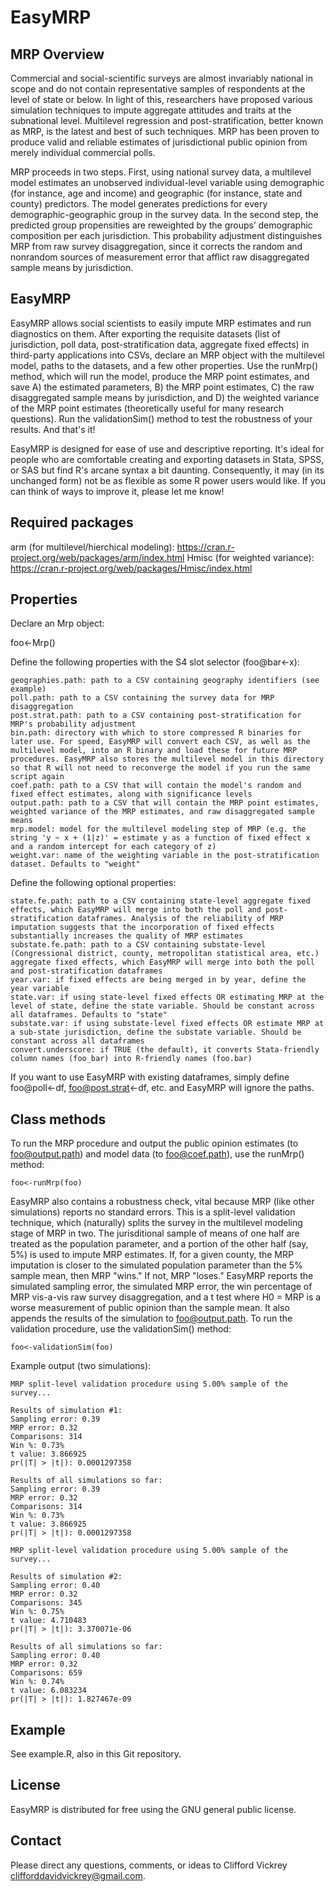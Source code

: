 # EasyMRP

## MRP Overview

Commercial and social-scientific surveys are almost invariably national in scope and do not contain representative samples of respondents at the level of state or below. In light of this, researchers have proposed various simulation techniques to impute aggregate attitudes and traits at the subnational level. Multilevel regression and post-stratification, better known as MRP, is the latest and best of such techniques. MRP has been proven to produce valid and reliable estimates of jurisdictional public opinion from merely individual commercial polls.

MRP proceeds in two steps. First, using national survey data, a multilevel model estimates an unobserved individual-level variable using demographic (for instance, age and income) and geographic (for instance, state and county) predictors. The model generates predictions for every demographic-geographic group in the survey data. In the second step, the predicted group propensities are reweighted by the groups’ demographic composition per each jurisdiction. This probability adjustment distinguishes MRP from raw survey disaggregation, since it corrects the random and nonrandom sources of measurement error that afflict raw disaggregated sample means by jurisdiction.

## EasyMRP

EasyMRP allows social scientists to easily impute MRP estimates and run diagnostics on them. After exporting the requisite datasets (list of jurisdiction, poll data, post-stratification data, aggregate fixed effects) in third-party applications into CSVs, declare an MRP object with the multilevel model, paths to the datasets, and a few other properties. Use the runMrp() method, which will run the model, produce the MRP point estimates, and save A) the estimated parameters, B) the MRP point estimates, C) the raw disaggregated sample means by jurisdiction, and D) the weighted variance of the MRP point estimates (theoretically useful for many research questions). Run the validationSim() method to test the robustness of your results. And that's it!

EasyMRP is designed for ease of use and descriptive reporting. It's ideal for people who are comfortable creating and exporting datasets in Stata, SPSS, or SAS but find R's arcane syntax a bit daunting. Consequently, it may (in its unchanged form) not be as flexible as some R power users would like. If you can think of ways to improve it, please let me know!

## Required packages

arm (for multilevel/hierchical modeling): https://cran.r-project.org/web/packages/arm/index.html
Hmisc (for weighted variance): https://cran.r-project.org/web/packages/Hmisc/index.html

## Properties

Declare an Mrp object:

foo<-Mrp()

Define the following properties with the S4 slot selector (foo@bar<-x):

    geographies.path: path to a CSV containing geography identifiers (see example)
    poll.path: path to a CSV containing the survey data for MRP disaggregation
    post.strat.path: path to a CSV containing post-stratification for MRP's probability adjustment
    bin.path: directory with which to store compressed R binaries for later use. For speed, EasyMRP will convert each CSV, as well as the multilevel model, into an R binary and load these for future MRP procedures. EasyMRP also stores the multilevel model in this directory so that R will not need to reconverge the model if you run the same script again
    coef.path: path to a CSV that will contain the model's random and fixed effect estimates, along with significance levels
    output.path: path to a CSV that will contain the MRP point estimates, weighted variance of the MRP estimates, and raw disaggregated sample means
    mrp.model: model for the multilevel modeling step of MRP (e.g. the string 'y ~ x + (1|z)' = estimate y as a function of fixed effect x and a random intercept for each category of z)
    weight.var: name of the weighting variable in the post-stratification dataset. Defaults to "weight"

Define the following optional properties:

    state.fe.path: path to a CSV containing state-level aggregate fixed effects, which EasyMRP will merge into both the poll and post-stratification dataframes. Analysis of the reliability of MRP imputation suggests that the incorporation of fixed effects substantially increases the quality of MRP estimates 
    substate.fe.path: path to a CSV containing substate-level (Congressional district, county, metropolitan statistical area, etc.) aggregate fixed effects, which EasyMRP will merge into both the poll and post-stratification dataframes
    year.var: if fixed effects are being merged in by year, define the year variable
    state.var: if using state-level fixed effects OR estimating MRP at the level of state, define the state variable. Should be constant across all dataframes. Defaults to "state"
    substate.var: if using substate-level fixed effects OR estimate MRP at a sub-state jurisdiction, define the substate variable. Should be constant across all dataframes
    convert.underscore: if TRUE (the default), it converts Stata-friendly column names (foo_bar) into R-friendly names (foo.bar)

If you want to use EasyMRP with existing dataframes, simply define foo@poll<-df, foo@post.strat<-df, etc. and EasyMRP will ignore the paths.

## Class methods

To run the MRP procedure and output the public opinion estimates (to foo@output.path) and model data (to foo@coef.path), use the runMrp() method:

    foo<-runMrp(foo)

EasyMRP also contains a robustness check, vital because MRP (like other simulations) reports no standard errors. This is a split-level validation technique, which (naturally) splits the survey in the multilevel modeling stage of MRP in two. The jurisditional sample of means of one half are treated as the population parameter, and a portion of the other half (say, 5%) is used to impute MRP estimates. If, for a given county, the MRP imputation is closer to the simulated population parameter than the 5% sample mean, then MRP "wins." If not, MRP "loses." EasyMRP reports the simulated sampling error, the simulated MRP error, the win percentage of MRP vis-a-vis raw survey disaggregation, and a t test where H0 = MRP is a worse measurement of public opinion than the sample mean. It also appends the results of the simulation to foo@output.path. To run the validation procedure, use the validationSim() method:

    foo<-validationSim(foo)

Example output (two simulations):

    MRP split-level validation procedure using 5.00% sample of the survey...
    
    Results of simulation #1:
    Sampling error: 0.39
    MRP error: 0.32
    Comparisons: 314
    Win %: 0.73%
    t value: 3.866925
    pr(|T| > |t|): 0.0001297358
    
    Results of all simulations so far:
    Sampling error: 0.39
    MRP error: 0.32
    Comparisons: 314
    Win %: 0.73%
    t value: 3.866925
    pr(|T| > |t|): 0.0001297358
    
    MRP split-level validation procedure using 5.00% sample of the survey...
    
    Results of simulation #2:
    Sampling error: 0.40
    MRP error: 0.32
    Comparisons: 345
    Win %: 0.75%
    t value: 4.710483
    pr(|T| > |t|): 3.370071e-06
    
    Results of all simulations so far:
    Sampling error: 0.40
    MRP error: 0.32
    Comparisons: 659
    Win %: 0.74%
    t value: 6.083234
    pr(|T| > |t|): 1.827467e-09

## Example

See example.R, also in this Git repository.

## License

EasyMRP is distributed for free using the GNU general public license.

## Contact

Please direct any questions, comments, or ideas to Clifford Vickrey <clifforddavidvickrey@gmail.com>.
